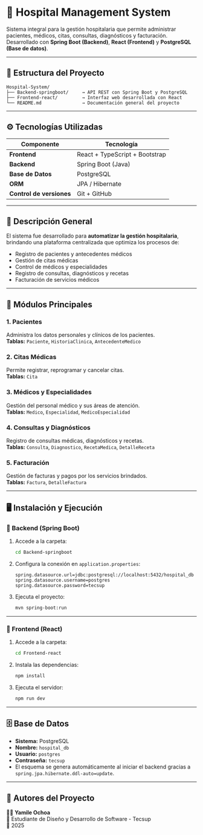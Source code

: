 # 🏥 Hospital Management System

Sistema integral para la gestión hospitalaria que permite administrar pacientes, médicos, citas, consultas, diagnósticos y facturación.  
Desarrollado con **Spring Boot (Backend)**, **React (Frontend)** y **PostgreSQL (Base de datos)**.

---

## 📁 Estructura del Proyecto

```
Hospital-System/
├── Backend-springboot/     → API REST con Spring Boot y PostgreSQL
├── Frontend-react/         → Interfaz web desarrollada con React
└── README.md               → Documentación general del proyecto
```

---

## ⚙️ Tecnologías Utilizadas

| Componente | Tecnología |
|-------------|-------------|
| **Frontend** | React + TypeScript + Bootstrap |
| **Backend** | Spring Boot (Java) |
| **Base de Datos** | PostgreSQL |
| **ORM** | JPA / Hibernate |
| **Control de versiones** | Git + GitHub |

---

## 🚀 Descripción General

El sistema fue desarrollado para **automatizar la gestión hospitalaria**, brindando una plataforma centralizada que optimiza los procesos de:

- Registro de pacientes y antecedentes médicos  
- Gestión de citas médicas  
- Control de médicos y especialidades  
- Registro de consultas, diagnósticos y recetas  
- Facturación de servicios médicos  

---

## 🧩 Módulos Principales

### 1. Pacientes
Administra los datos personales y clínicos de los pacientes.  
**Tablas:** `Paciente`, `HistoriaClinica`, `AntecedenteMedico`

### 2. Citas Médicas  
Permite registrar, reprogramar y cancelar citas.  
**Tablas:** `Cita`

### 3. Médicos y Especialidades  
Gestión del personal médico y sus áreas de atención.  
**Tablas:** `Medico`, `Especialidad`, `MedicoEspecialidad`

### 4. Consultas y Diagnósticos  
Registro de consultas médicas, diagnósticos y recetas.  
**Tablas:** `Consulta`, `Diagnostico`, `RecetaMedica`, `DetalleReceta`

### 5. Facturación  
Gestión de facturas y pagos por los servicios brindados.  
**Tablas:** `Factura`, `DetalleFactura`

---

## 🖥️ Instalación y Ejecución

### 🔹 Backend (Spring Boot)

1. Accede a la carpeta:
   ```bash
   cd Backend-springboot
   ```

2. Configura la conexión en `application.properties`:
   ```properties
   spring.datasource.url=jdbc:postgresql://localhost:5432/hospital_db
   spring.datasource.username=postgres
   spring.datasource.password=tecsup
   ```

3. Ejecuta el proyecto:
   ```bash
   mvn spring-boot:run
   ```

---

### 🔹 Frontend (React)

1. Accede a la carpeta:
   ```bash
   cd Frontend-react
   ```

2. Instala las dependencias:
   ```bash
   npm install
   ```

3. Ejecuta el servidor:
   ```bash
   npm run dev
   ```

---

## 🗄️ Base de Datos

- **Sistema:** PostgreSQL  
- **Nombre:** `hospital_db`  
- **Usuario:** `postgres`  
- **Contraseña:** `tecsup`  
- El esquema se genera automáticamente al iniciar el backend gracias a `spring.jpa.hibernate.ddl-auto=update`.

---

## 🧠 Autores del Proyecto

👩‍💻 **Yamile Ochoa**  
📘 Estudiante de Diseño y Desarrollo de Software - Tecsup  
📅 2025
